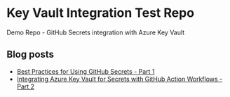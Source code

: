 # Key Vault Integration Test Repo

Demo Repo - GitHub Secrets integration with Azure Key Vault

## Blog posts

- [Best Practices for Using GitHub Secrets - Part 1](https://dev.to/pwd9000/best-practices-for-using-github-secrets-part-1-596f)
- [Integrating Azure Key Vault for Secrets with GitHub Action Workflows - Part 2](https://dev.to/pwd9000/integrating-azure-key-vault-for-secrets-with-github-action-workflows-part-2-111h)
